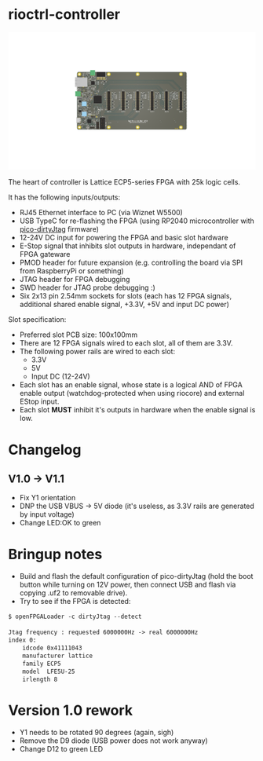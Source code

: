 # rioctrl-controller
![rioctrl-controller](outputs/rioctrl-controller-v1.0/board.png)

The heart of controller is Lattice ECP5-series FPGA with 25k logic cells.

It has the following inputs/outputs:

* RJ45 Ethernet interface to PC (via Wiznet W5500)
* USB TypeC for re-flashing the FPGA (using RP2040 microcontroller with [pico-dirtyJtag](https://github.com/phdussud/pico-dirtyJtag) firmware)
* 12-24V DC input for powering the FPGA and basic slot hardware
* E-Stop signal that inhibits slot outputs in hardware, independant of FPGA gateware
* PMOD header for future expansion (e.g. controlling the board via SPI from RaspberryPi or something)
* JTAG header for FPGA debugging
* SWD header for JTAG probe debugging :)
* Six 2x13 pin 2.54mm sockets for slots (each has 12 FPGA signals, additional shared enable signal, +3.3V, +5V and input DC power)

Slot specification:
* Preferred slot PCB size: 100x100mm
* There are 12 FPGA signals wired to each slot, all of them are 3.3V.
* The following power rails are wired to each slot:
  * 3.3V
  * 5V
  * Input DC (12-24V)
* Each slot has an enable signal, whose state is a logical AND of FPGA enable output (watchdog-protected when using riocore) and external EStop input.
* Each slot **MUST** inhibit it's outputs in hardware when the enable signal is low.

# Changelog

## V1.0 -> V1.1
* Fix Y1 orientation
* DNP the USB VBUS -> 5V diode (it's useless, as 3.3V rails are generated by input voltage)
* Change LED:OK to green
 
# Bringup notes

* Build and flash the default configuration of pico-dirtyJtag (hold the boot button while turning on 12V power, then connect USB and flash via copying .uf2 to removable drive).
* Try to see if the FPGA is detected:
```
$ openFPGALoader -c dirtyJtag --detect

Jtag frequency : requested 6000000Hz -> real 6000000Hz
index 0:
	idcode 0x41111043
	manufacturer lattice
	family ECP5
	model  LFE5U-25
	irlength 8
```


# Version 1.0 rework
* Y1 needs to be rotated 90 degrees (again, sigh)
* Remove the D9 diode (USB power does not work anyway)
* Change D12 to green LED